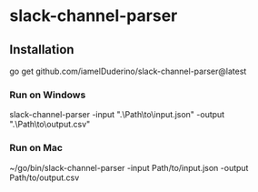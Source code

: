 # slack-channel-parser


## Installation 

go get github.com/iamelDuderino/slack-channel-parser@latest

### Run on Windows

slack-channel-parser -input ".\Path\to\input.json" -output ".\Path\to\output.csv"


### Run on Mac

~/go/bin/slack-channel-parser -input Path/to/input.json -output Path/to/output.csv